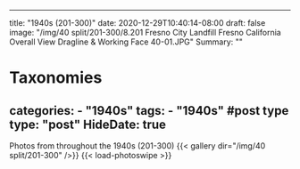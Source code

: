 
---
title: "1940s (201-300)"
date: 2020-12-29T10:40:14-08:00
draft: false
image: "/img/40 split/201-300/8.201 Fresno City Landfill Fresno California Overall View Dragline & Working Face 40-01.JPG"
Summary: ""
#   Taxonomies
categories:
    - "1940s"
tags:
    - "1940s"
#post type
type: "post"
HideDate: true
---

Photos from throughout the 1940s (201-300)
{{< gallery dir="/img/40 split/201-300" />}} {{< load-photoswipe >}}
